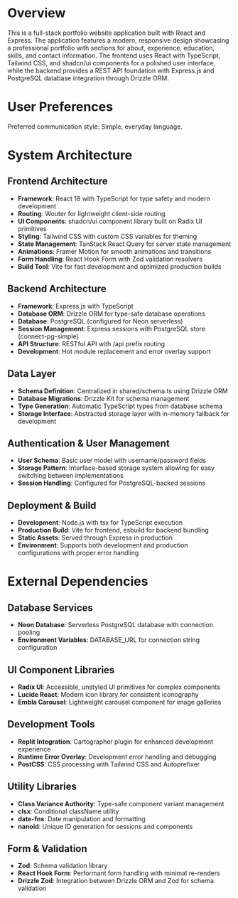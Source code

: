 # Overview

This is a full-stack portfolio website application built with React and Express. The application features a modern, responsive design showcasing a professional portfolio with sections for about, experience, education, skills, and contact information. The frontend uses React with TypeScript, Tailwind CSS, and shadcn/ui components for a polished user interface, while the backend provides a REST API foundation with Express.js and PostgreSQL database integration through Drizzle ORM.

# User Preferences

Preferred communication style: Simple, everyday language.

# System Architecture

## Frontend Architecture
- **Framework**: React 18 with TypeScript for type safety and modern development
- **Routing**: Wouter for lightweight client-side routing
- **UI Components**: shadcn/ui component library built on Radix UI primitives
- **Styling**: Tailwind CSS with custom CSS variables for theming
- **State Management**: TanStack React Query for server state management
- **Animations**: Framer Motion for smooth animations and transitions
- **Form Handling**: React Hook Form with Zod validation resolvers
- **Build Tool**: Vite for fast development and optimized production builds

## Backend Architecture
- **Framework**: Express.js with TypeScript
- **Database ORM**: Drizzle ORM for type-safe database operations
- **Database**: PostgreSQL (configured for Neon serverless)
- **Session Management**: Express sessions with PostgreSQL store (connect-pg-simple)
- **API Structure**: RESTful API with /api prefix routing
- **Development**: Hot module replacement and error overlay support

## Data Layer
- **Schema Definition**: Centralized in shared/schema.ts using Drizzle ORM
- **Database Migrations**: Drizzle Kit for schema management
- **Type Generation**: Automatic TypeScript types from database schema
- **Storage Interface**: Abstracted storage layer with in-memory fallback for development

## Authentication & User Management
- **User Schema**: Basic user model with username/password fields
- **Storage Pattern**: Interface-based storage system allowing for easy switching between implementations
- **Session Handling**: Configured for PostgreSQL-backed sessions

## Deployment & Build
- **Development**: Node.js with tsx for TypeScript execution
- **Production Build**: Vite for frontend, esbuild for backend bundling
- **Static Assets**: Served through Express in production
- **Environment**: Supports both development and production configurations with proper error handling

# External Dependencies

## Database Services
- **Neon Database**: Serverless PostgreSQL database with connection pooling
- **Environment Variables**: DATABASE_URL for connection string configuration

## UI Component Libraries
- **Radix UI**: Accessible, unstyled UI primitives for complex components
- **Lucide React**: Modern icon library for consistent iconography
- **Embla Carousel**: Lightweight carousel component for image galleries

## Development Tools
- **Replit Integration**: Cartographer plugin for enhanced development experience
- **Runtime Error Overlay**: Development error handling and debugging
- **PostCSS**: CSS processing with Tailwind CSS and Autoprefixer

## Utility Libraries
- **Class Variance Authority**: Type-safe component variant management
- **clsx**: Conditional className utility
- **date-fns**: Date manipulation and formatting
- **nanoid**: Unique ID generation for sessions and components

## Form & Validation
- **Zod**: Schema validation library
- **React Hook Form**: Performant form handling with minimal re-renders
- **Drizzle Zod**: Integration between Drizzle ORM and Zod for schema validation